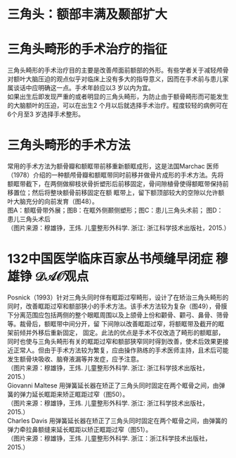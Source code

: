 # 三角头：额部丰满及颞部扩大  
#  三角头畸形的手术治疗的指征  
三角头畸形的手术治疗目的主要是改善颅面前额部的外形。有些学者关于减轻颅骨对额叶大脑压迫的观点似乎对临床上没有多大的指导意义，因而在手术前与患儿家属谈话中应明确这一点。手术年龄应以3 岁以内为宜。  
如果出生后即发现严重的或者明显的三角头畸形，为防止由于额骨畸形而可能发生的大脑额叶的压迫，可以在出生2 个月以后就选择手术治疗。程度较轻的病例可在6个月至3 岁选择手术整形。  
#  三角头畸形的手术方法  
常用的手术方法为额骨瓣和额眶带前移重新额眶成形，这是法国Marchac 医师（1978）介绍的一种额颅骨瓣和额眶带同时前移并做骨片成形的手术方法。先将额眶带截下，在两侧做柳枝状骨折塑形后前移固定，骨间隙植骨使得额眶带保持前移置位；然后将整块额骨前移固定在额 眶带上，留下额顶部较大的空隙以允许额叶大脑充分的向前发育（图48）。  
图A：额眶骨带外展；图B：在眶外侧颞侧塑形；图C：患儿三角头术前；
 图D：患儿三角头术后  
（图片来源：穆雄铮，王炜. 儿童整形外科学. 浙江: 浙江科学技术出版社，2015.）  
# 132中国医学临床百家丛书颅缝早闭症 穆雄铮 $\mathcal{D A O}$观点  
Posnick（1993）针对三角头同时伴有眶距过窄畸形，设计了在矫治三角头畸形的同时，改善眶距过窄和额部狭小的手术方法。该手术方法较为复杂（图49），骨膜下分离范围应包括两侧的整个眼眶周围以及上颌骨上份和颧骨、颧弓、鼻骨、筛骨等。裁骨后，额眶带中间分开，留 下间隙以改善眶距过窄，将额眶带及截开的眶架前倾并外移后重新固定， 固定。此法的优点是手术不仅改造了畸形的额眶部，同时也使与三角头畸形有关的眶距过窄和额部狭窄同时得到改善，使术后效果更接近正常人。但由于手术方法较为繁复，应由操作熟练的手术医师主持，且术后可能发生额骨块吸收、脑脊液漏等并发症，应予注意。  
（图片来源：穆雄铮，王炜. 儿童整形外科学. 浙江: 浙江科学技术出版社，2015.）  
Giovanni Maltese 用弹簧延长器在矫正了三角头同时固定在两个眶骨之间，由弹簧的弹力延长眶距来矫正眶距过窄（图50）。  
（图片来源：穆雄铮，王炜. 儿童整形外科学. 浙江: 浙江科学技术出版社，2015.）  
Charles Davis 用弹簧延长器在矫正了三角头同时固定在两个眶骨之间，由弹簧的弹力牵拉鼻额缝来延长眶距以矫正眶距过窄（图51）。  
（图片来源：穆雄铮，王炜. 儿童整形外科学. 浙江：浙江科学技术出版社，2015.）  